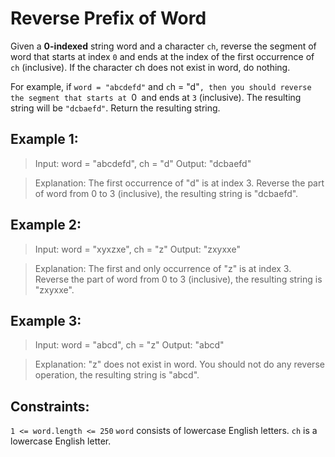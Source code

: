 # Reverse Prefix of Word

Given a **0-indexed** string word and a character `ch`, reverse the segment of word that starts at index `0` and ends at the index of the first occurrence of `ch` (inclusive). If the character ch does not exist in word, do nothing.

For example, if `word = "abcdefd"` and `c`h = "d"`, then you should reverse the segment that starts at `0` `and ends at `3` (inclusive). The resulting string will be `"dcbaefd"`.
Return the resulting string.



## Example 1:

>Input: word = "abcdefd", ch = "d"
>Output: "dcbaefd"

>Explanation: The first occurrence of "d" is at index 3.
>Reverse the part of word from 0 to 3 (inclusive), the resulting string is "dcbaefd".

## Example 2:

>Input: word = "xyxzxe", ch = "z"
>Output: "zxyxxe"

>Explanation: The first and only occurrence of "z" is at index 3.
>Reverse the part of word from 0 to 3 (inclusive), the resulting string is "zxyxxe".

## Example 3:

>Input: word = "abcd", ch = "z"
>Output: "abcd"

>Explanation: "z" does not exist in word.
>You should not do any reverse operation, the resulting string is "abcd".


## Constraints:

`1 <= word.length <= 250`
`word` consists of lowercase English letters.
`ch` is a lowercase English letter.
